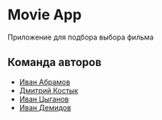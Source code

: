 #  Movie App

Приложение для подбора выбора фильма

## Команда авторов

- [Иван Абрамов](https://github.com/Alberto195)
- [Дмитрий Костык](https://github.com/reo7sp)
- [Иван Цыганов](https://github.com/StealthTech)
- [Иван Демидов](https://github.com/Ansile)

